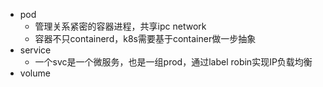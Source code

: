 + pod
  + 管理关系紧密的容器进程，共享ipc network
  + 容器不只containerd，k8s需要基于container做一步抽象
+ service
  + 一个svc是一个微服务，也是一组prod，通过label robin实现IP负载均衡
+ volume